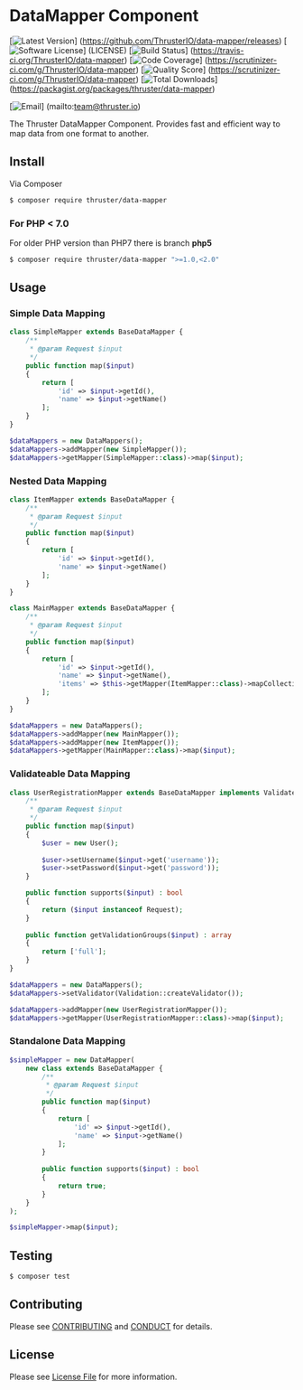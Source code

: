 # DataMapper Component

[![Latest Version](https://img.shields.io/github/release/ThrusterIO/data-mapper.svg?style=flat-square)]
(https://github.com/ThrusterIO/data-mapper/releases)
[![Software License](https://img.shields.io/badge/license-MIT-brightgreen.svg?style=flat-square)]
(LICENSE)
[![Build Status](https://img.shields.io/travis/ThrusterIO/data-mapper.svg?style=flat-square)]
(https://travis-ci.org/ThrusterIO/data-mapper)
[![Code Coverage](https://img.shields.io/scrutinizer/coverage/g/ThrusterIO/data-mapper.svg?style=flat-square)]
(https://scrutinizer-ci.com/g/ThrusterIO/data-mapper)
[![Quality Score](https://img.shields.io/scrutinizer/g/ThrusterIO/data-mapper.svg?style=flat-square)]
(https://scrutinizer-ci.com/g/ThrusterIO/data-mapper)
[![Total Downloads](https://img.shields.io/packagist/dt/thruster/data-mapper.svg?style=flat-square)]
(https://packagist.org/packages/thruster/data-mapper)

[![Email](https://img.shields.io/badge/email-team@thruster.io-blue.svg?style=flat-square)]
(mailto:team@thruster.io)

The Thruster DataMapper Component. Provides fast and efficient way to map data from one format to another.


## Install

Via Composer

``` bash
$ composer require thruster/data-mapper
```

### For PHP < 7.0

For older PHP version than PHP7 there is branch **php5**

``` bash
$ composer require thruster/data-mapper ">=1.0,<2.0"
```


## Usage

### Simple Data Mapping

```php
class SimpleMapper extends BaseDataMapper {
    /**
     * @param Request $input
     */
    public function map($input)
    {
        return [
            'id' => $input->getId(),
            'name' => $input->getName()
        ];
    }
}

$dataMappers = new DataMappers();
$dataMappers->addMapper(new SimpleMapper());
$dataMappers->getMapper(SimpleMapper::class)->map($input);
```

### Nested Data Mapping

```php
class ItemMapper extends BaseDataMapper {
    /**
     * @param Request $input
     */
    public function map($input)
    {
        return [
            'id' => $input->getId(),
            'name' => $input->getName()
        ];
    }
}

class MainMapper extends BaseDataMapper {
    /**
     * @param Request $input
     */
    public function map($input)
    {
        return [
            'id' => $input->getId(),
            'name' => $input->getName(),
            'items' => $this->getMapper(ItemMapper::class)->mapCollection($input->getItems())
        ];
    }
}

$dataMappers = new DataMappers();
$dataMappers->addMapper(new MainMapper());
$dataMappers->addMapper(new ItemMapper());
$dataMappers->getMapper(MainMapper::class)->map($input);
```

### Validateable Data Mapping

```php
class UserRegistrationMapper extends BaseDataMapper implements ValidateableDataMapperInterface {
    /**
     * @param Request $input
     */
    public function map($input)
    {
        $user = new User();
        
        $user->setUsername($input->get('username'));
        $user->setPassword($input->get('password'));
    }

    public function supports($input) : bool
    {
        return ($input instanceof Request);
    }
    
    public function getValidationGroups($input) : array
    {
        return ['full'];
    }
}

$dataMappers = new DataMappers();
$dataMappers->setValidator(Validation::createValidator());

$dataMappers->addMapper(new UserRegistrationMapper());
$dataMappers->getMapper(UserRegistrationMapper::class)->map($input);
```

### Standalone Data Mapping
```php
$simpleMapper = new DataMapper(
    new class extends BaseDataMapper {
        /**
         * @param Request $input
         */
        public function map($input)
        {
            return [
                'id' => $input->getId(),
                'name' => $input->getName()
            ];
        }
    
        public function supports($input) : bool
        {
            return true;
        }
    }
);

$simpleMapper->map($input);
```

## Testing

``` bash
$ composer test
```


## Contributing

Please see [CONTRIBUTING](CONTRIBUTING.md) and [CONDUCT](CONDUCT.md) for details.


## License

Please see [License File](LICENSE) for more information.
